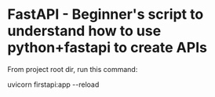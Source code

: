 # FastAPI - Beginner's script to understand how to use python+fastapi to create APIs

From project root dir, run this command:

uvicorn firstapi:app --reload
